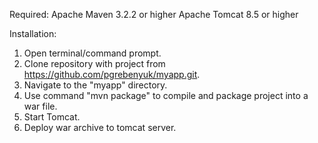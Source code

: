 Required:
Apache Maven 3.2.2 or higher
Apache Tomcat 8.5 or higher

Installation:
1. Open terminal/command prompt.
2. Clone repository with project from https://github.com/pgrebenyuk/myapp.git.
3. Navigate to the "myapp" directory.
4. Use command "mvn package" to compile and package project into a war file.
5. Start Tomcat.
6. Deploy war archive to tomcat server.
